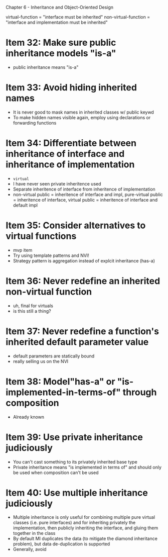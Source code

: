 Chapter 6 - Inheritance and Object-Oriented Design

virtual-function = "interface must be inherited"
non-virtual-function = "interface and implementation must be inherited"

# Item 32: Make sure public inheritance models "is-a"
- public inheritance means "is-a"

# Item 33: Avoid hiding inherited names
- It is never good to mask names in inherited classes w/ public keywd
- To make hidden names visible again, employ using declarations or forwarding functions

# Item 34: Differentiate between inheritance of interface and inheritance of implementation
- `virtual`
- I have never seen private inheritence used
- Separate inheritence of interface from inheritence of implementation
- non-virtual public = inheritence of interface and impl, pure-virtual public = inheritence of interface, virtual public = inheritence of interface and default impl

# Item 35: Consider alternatives to virtual functions
- mvp item
- Try using template patterns and NVI!
- Strategy pattern is aggregation instead of explcit inheritance (has-a)

# Item 36: Never redefine an inherited non-virtual function
- uh, final for virtuals
- is this still a thing?

# Item 37: Never redefine a function's inherited default parameter value
- default parameters are statically bound
- really selling us on the NVI

# Item 38: Model"has-a" or "is-implemented-in-terms-of" through composition
- Already known

# Item 39: Use private inheritance judiciously
- You can't cast something to its privately inherited base type
- Private inheritance means "is implemented in terms of" and should only be used when composition can't be used

# Item 40: Use multiple inheritance judiciously
- Multiple inheritance is only useful for combining multiple pure virtual classes (i.e. pure interfaces) and for inheriting privately the implementation, then publicly inheriting the interface, and gluing them together in the class
- By default MI duplicates the data (to mitigate the diamond inheritance problem), but data de-duplication is supported
- Generally, avoid
